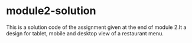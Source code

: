 # module2-solution
This is a solution code of the assignment given at the end of module 2.It a design for tablet, mobile and desktop view of a restaurant menu.

